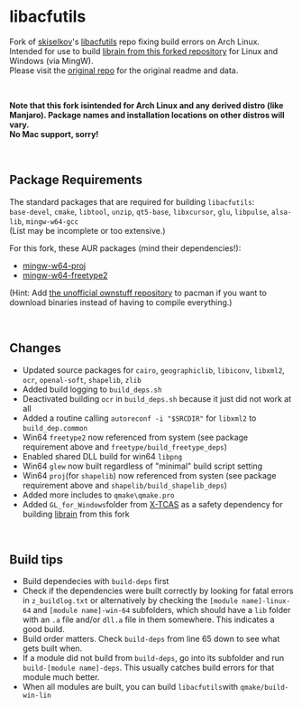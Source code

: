 # libacfutils

Fork of [skiselkov](https://github.com/skiselkov)'s [libacfutils](https://github.com/skiselkov/libacfutils) repo fixing build errors on Arch Linux. Intended for use to build [librain from this forked repository](https://github.com/JT8D-17/librain) for Linux and Windows (via MingW).    
Please visit the [original repo](https://github.com/skiselkov/libacfutils)  for the original readme and data.

&nbsp;

**Note that this fork isintended for Arch Linux and any derived distro (like Manjaro). Package names and installation locations on other distros will vary.    
No Mac support, sorry!**

&nbsp;

## Package Requirements

The standard packages that are required for building `libacfutils`:    
`base-devel`, `cmake`, `libtool`, `unzip`, `qt5-base`, `libxcursor`, `glu`, `libpulse`, `alsa-lib`, `mingw-w64-gcc`    
(List may be incomplete or too extensive.)

For this fork, these AUR packages (mind their dependencies!):

- [mingw-w64-proj](https://aur.archlinux.org/packages/mingw-w64-proj/)
- [mingw-w64-freetype2](https://aur.archlinux.org/packages/mingw-w64-freetype2/)

(Hint: Add [the unofficial ownstuff repository](https://wiki.archlinux.org/title/unofficial_user_repositories#ownstuff) to pacman if you want to download binaries instead of having to compile everything.)




&nbsp;

## Changes

- Updated source packages for `cairo`, `geographiclib`, `libiconv`, `libxml2`, `ocr`, `openal-soft`, `shapelib`, `zlib`
- Added build logging to `build_deps.sh`
- Deactivated building `ocr` in `build_deps.sh` because it just did not work at all
- Added a routine calling `autoreconf -i "$SRCDIR"` for `libxml2` to `build_dep.common`
- Win64 `freetype2` now referenced from system (see package requirement above and `freetype/build_freetype_deps`)
- Enabled shared DLL build for win64 `libpng`
- Win64 `glew` now built regardless of "minimal" build script setting
- Win64 `proj`(for `shapelib`) now referenced from systen (see package requirement above and `shapelib/build_shapelib_deps`)
- Added more includes to `qmake\qmake.pro`
- Added `GL_for_Windows`folder from [X-TCAS](https://github.com/skiselkov/X-TCAS) as a safety dependency for building [librain](https://github.com/skiselkov/librain) from this fork


&nbsp;

## Build tips

- Build dependecies with `build-deps` first
- Check if the dependencies were built correctly by looking for fatal errors in `z_buildlog.txt` or alternatively by checking the `[module name]-linux-64` and `[module name]-win-64` subfolders, which should have a `lib` folder with an `.a` file and/or `dll.a` file in them somewhere. This indicates a good build.
- Build order matters. Check `build-deps` from line 65 down to see what gets built when.
- If a module did not build from `build-deps`, go into its subfolder and run `build-[module name]-deps`. This usually catches build errors for that module much better.
- When all modules are built, you can build `libacfutils`with `qmake/build-win-lin`

